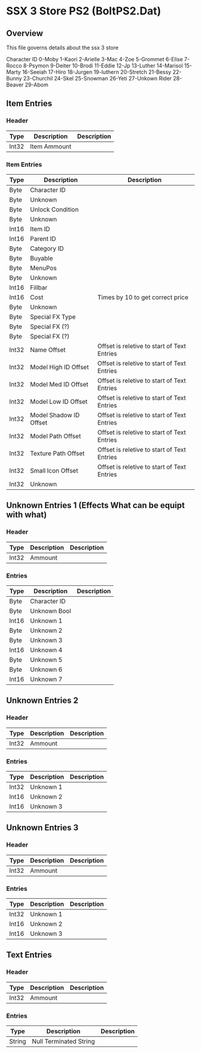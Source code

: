 # SSX 3 Store PS2 (BoltPS2.Dat)
## Overview
This file governs details about the ssx 3 store

Character ID
0-Moby
1-Kaori
2-Arielle
3-Mac
4-Zoe
5-Grommet
6-Elise
7-Rocco
8-Psymon
9-Deiter
10-Brodi
11-Eddie
12-Jp
13-Luther
14-Marisol
15-Marty
16-Seeiah
17-Hiro
18-Jurgen
19-luthern
20-Stretch
21-Bessy
22-Bunny
23-Churchil
24-Skel
25-Snowman
26-Yeti
27-Unkown Rider
28-Beaver
29-Abom

## Item Entries 
### Header
| Type   | Description                          | Description             |
|--------|--------------------------------------|-----------------|
| Int32  | Item Ammount      |                 |

### Item Entries
| Type   | Description                          | Description             |
|--------|--------------------------------------|-----------------|
| Byte  | Character ID      |                 |
| Byte  | Unknown     |                 |
| Byte  | Unlock Condition      |                 |
| Byte  | Unknown     |                 |
| Int16  | Item ID      |                 |
| Int16  | Parent ID      |                 |
| Byte  | Category ID     |                 |
| Byte  | Buyable      |                 |
| Byte  | MenuPos     |                 |
| Byte  | Unknown     |                 |
| Int16  | Fillbar      |                 |
| Int16  | Cost      | Times by 10 to get correct price                 |
| Byte  | Unknown     |                 |
| Byte  | Special FX Type     |                 |
| Byte  | Special FX (?)     |                 |
| Byte  | Special FX (?)     |                 |
| Int32  | Name Offset      | Offset is reletive to start of Text Entries                |
| Int32  | Model High ID Offset      | Offset is reletive to start of Text Entries                |
| Int32  | Model Med ID Offset      | Offset is reletive to start of Text Entries                |
| Int32  | Model Low ID Offset      | Offset is reletive to start of Text Entries                |
| Int32  | Model Shadow ID Offset      | Offset is reletive to start of Text Entries                |
| Int32  | Model Path Offset      | Offset is reletive to start of Text Entries                |
| Int32  | Texture Path Offset      | Offset is reletive to start of Text Entries                |
| Int32  | Small Icon Offset      | Offset is reletive to start of Text Entries                |
| Int32  | Unknown      |                 |

## Unknown Entries 1 (Effects What can be equipt with what)
### Header
| Type   | Description                          | Description             |
|--------|--------------------------------------|-----------------|
| Int32  | Ammount      |                 |

### Entries
| Type   | Description                          | Description             |
|--------|--------------------------------------|-----------------|
| Byte  | Character ID      |                 |
| Byte  | Unknown Bool     |                 |
| Int16  | Unknown 1      |                  |
| Byte  | Unknown 2      |                 |
| Byte  | Unknown 3      |                 |
| Int16  | Unknown 4      |                  |
| Byte  | Unknown 5      |                 |
| Byte  | Unknown 6      |                 |
| Int16  | Unknown 7      |                  |

## Unknown Entries 2 
### Header
| Type   | Description                          | Description             |
|--------|--------------------------------------|-----------------|
| Int32  | Ammount      |                 |

### Entries
| Type   | Description                          | Description             |
|--------|--------------------------------------|-----------------|
| Int32  | Unknown 1      |                 |
| Int16  | Unknown 2      |                 |
| Int16  | Unknown 3      |                  |

## Unknown Entries 3 
### Header
| Type   | Description                          | Description             |
|--------|--------------------------------------|-----------------|
| Int32  | Ammount      |                 |

### Entries
| Type   | Description                          | Description             |
|--------|--------------------------------------|-----------------|
| Int32  | Unknown 1      |                 |
| Int16  | Unknown 2      |                 |
| Int16  | Unknown 3      |                  |

## Text Entries
### Header
| Type   | Description                          | Description             |
|--------|--------------------------------------|-----------------|
| Int32  | Ammount      |                 |

### Entries
| Type   | Description                          | Description             |
|--------|--------------------------------------|-----------------|
| String  | Null Terminated String      |                 |
